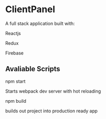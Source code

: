 # ClientPanel

A full stack application built with:

Reactjs

Redux

Firebase

## Avaliable Scripts

npm start

Starts webpack dev server with hot reloading

npm build

builds out project into production ready app




